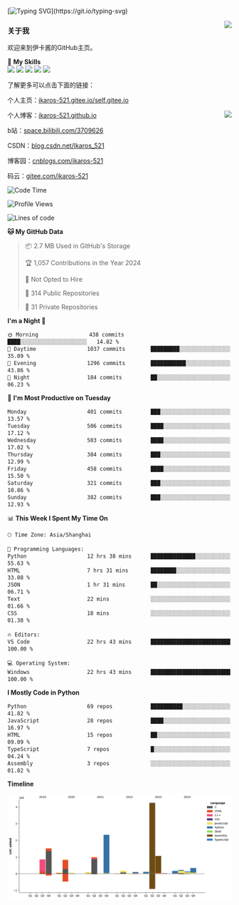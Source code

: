 [![Typing SVG](https://readme-typing-svg.herokuapp.com?size=25&duration=3000&color=8C43EA&vCenter=true&width=200&height=40&lines=Hi+Welcome+%F0%9F%91%8B%F0%9F%8F%BB;I'm+Love丶伊卡洛斯~~)](https://git.io/typing-svg)

<a href="#">
  <img align="right" src="https://github-readme-stats.vercel.app/api?username=Ikaros-521&count_private=true&show_icons=true&bg_color=15,f2f7fd,E0EAFC" />
</a>

### 关于我

欢迎来到伊卡酱的GitHub主页。

🌟 **My Skills**  
![](https://img.shields.io/badge/-C-A8B9CC?style=flat-square&logo=C&logoColor=fff)
![](https://img.shields.io/badge/-Python-3776AB?style=flat-square&logo=Python&logoColor=fff)
![](https://img.shields.io/badge/-JavaScript-F7DF1E?style=flat-square&logo=JavaScript&logoColor=fff)
![](https://img.shields.io/badge/-C++-00599C?style=flat-square&logo=Cpp&logoColor=fff)
![](https://img.shields.io/badge/-Linux-000000?style=flat-square&logo=Linux&logoColor=fff)

了解更多可以点击下面的链接：  

个人主页：[ikaros-521.gitee.io/self.gitee.io](https://ikaros-521.gitee.io/self.gitee.io/)  

<img align='right' src="https://github.com/Ikaros-521/Ikaros-521/assets/40910637/3a5e50bc-91dc-4aa5-b7a0-8b27ad1c2b33" height="330">

个人博客：[ikaros-521.github.io](https://ikaros-521.github.io/)  

b站：[space.bilibili.com/3709626](https://space.bilibili.com/3709626)  

CSDN：[blog.csdn.net/Ikaros_521](https://blog.csdn.net/Ikaros_521)  

博客园：[cnblogs.com/ikaros-521](https://www.cnblogs.com/ikaros-521)  

码云：[gitee.com/ikaros-521](https://gitee.com/ikaros-521)  


<!--START_SECTION:waka-->
![Code Time](http://img.shields.io/badge/Code%20Time-1%2C942%20hrs%2053%20mins-blue)

![Profile Views](http://img.shields.io/badge/Profile%20Views-9-blue)

![Lines of code](https://img.shields.io/badge/From%20Hello%20World%20I%27ve%20Written-13.3%20million%20lines%20of%20code-blue)

**🐱 My GitHub Data** 

> 📦 2.7 MB Used in GitHub's Storage 
 > 
> 🏆 1,057 Contributions in the Year 2024
 > 
> 🚫 Not Opted to Hire
 > 
> 📜 314 Public Repositories 
 > 
> 🔑 31 Private Repositories 
 > 
**I'm a Night 🦉** 

```text
🌞 Morning                438 commits         ████░░░░░░░░░░░░░░░░░░░░░   14.82 % 
🌆 Daytime                1037 commits        █████████░░░░░░░░░░░░░░░░   35.09 % 
🌃 Evening                1296 commits        ███████████░░░░░░░░░░░░░░   43.86 % 
🌙 Night                  184 commits         ██░░░░░░░░░░░░░░░░░░░░░░░   06.23 % 
```
📅 **I'm Most Productive on Tuesday** 

```text
Monday                   401 commits         ███░░░░░░░░░░░░░░░░░░░░░░   13.57 % 
Tuesday                  506 commits         ████░░░░░░░░░░░░░░░░░░░░░   17.12 % 
Wednesday                503 commits         ████░░░░░░░░░░░░░░░░░░░░░   17.02 % 
Thursday                 384 commits         ███░░░░░░░░░░░░░░░░░░░░░░   12.99 % 
Friday                   458 commits         ████░░░░░░░░░░░░░░░░░░░░░   15.50 % 
Saturday                 321 commits         ███░░░░░░░░░░░░░░░░░░░░░░   10.86 % 
Sunday                   382 commits         ███░░░░░░░░░░░░░░░░░░░░░░   12.93 % 
```


📊 **This Week I Spent My Time On** 

```text
🕑︎ Time Zone: Asia/Shanghai

💬 Programming Languages: 
Python                   12 hrs 38 mins      ██████████████░░░░░░░░░░░   55.63 % 
HTML                     7 hrs 31 mins       ████████░░░░░░░░░░░░░░░░░   33.08 % 
JSON                     1 hr 31 mins        ██░░░░░░░░░░░░░░░░░░░░░░░   06.71 % 
Text                     22 mins             ░░░░░░░░░░░░░░░░░░░░░░░░░   01.66 % 
CSS                      18 mins             ░░░░░░░░░░░░░░░░░░░░░░░░░   01.38 % 

🔥 Editors: 
VS Code                  22 hrs 43 mins      █████████████████████████   100.00 % 

💻 Operating System: 
Windows                  22 hrs 43 mins      █████████████████████████   100.00 % 
```

**I Mostly Code in Python** 

```text
Python                   69 repos            ██████████░░░░░░░░░░░░░░░   41.82 % 
JavaScript               28 repos            ████░░░░░░░░░░░░░░░░░░░░░   16.97 % 
HTML                     15 repos            ██░░░░░░░░░░░░░░░░░░░░░░░   09.09 % 
TypeScript               7 repos             █░░░░░░░░░░░░░░░░░░░░░░░░   04.24 % 
Assembly                 3 repos             ░░░░░░░░░░░░░░░░░░░░░░░░░   01.82 % 
```



**Timeline**

![Lines of Code chart](https://raw.githubusercontent.com/Ikaros-521/Ikaros-521/main/assets/bar_graph.png)


<!--END_SECTION:waka-->


<!--
**Ikaros-521/Ikaros-521** is a ✨ _special_ ✨ repository because its `README.md` (this file) appears on your GitHub profile.

Here are some ideas to get you started:

- 🔭 I’m currently working on ...
- 🌱 I’m currently learning ...
- 👯 I’m looking to collaborate on ...
- 🤔 I’m looking for help with ...
- 💬 Ask me about ...
- 📫 How to reach me: ...
- 😄 Pronouns: ...
- ⚡ Fun fact: ...
-->
